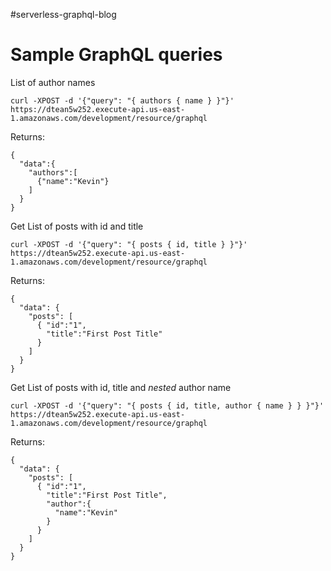 #serverless-graphql-blog

# Sample GraphQL queries

List of author names
```
curl -XPOST -d '{"query": "{ authors { name } }"}' https://dtean5w252.execute-api.us-east-1.amazonaws.com/development/resource/graphql
```

Returns:
```
{
  "data":{
    "authors":[
      {"name":"Kevin"}
    ]
  }
}
```

Get List of posts with id and title
```
curl -XPOST -d '{"query": "{ posts { id, title } }"}' https://dtean5w252.execute-api.us-east-1.amazonaws.com/development/resource/graphql
```

Returns:
```
{
  "data": {
    "posts": [
      { "id":"1",
        "title":"First Post Title"
      }
    ]
  }
}
```

Get List of posts with id, title and *nested* author name
```
curl -XPOST -d '{"query": "{ posts { id, title, author { name } } }"}' https://dtean5w252.execute-api.us-east-1.amazonaws.com/development/resource/graphql
```

Returns:
```
{
  "data": {
    "posts": [
      { "id":"1",
        "title":"First Post Title",
        "author":{
          "name":"Kevin"
        }
      }
    ]
  }
}
```
